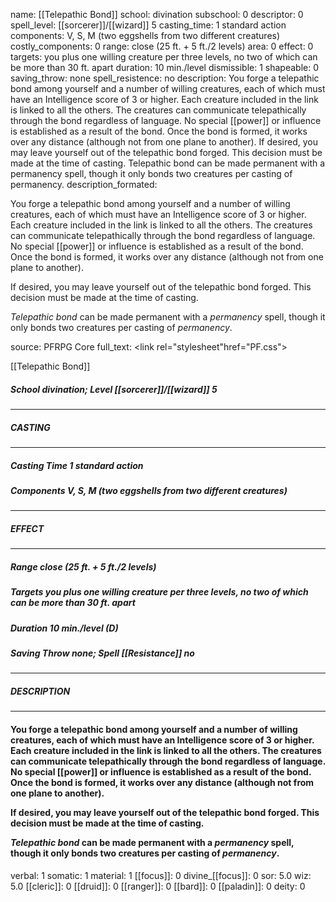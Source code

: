 name: [[Telepathic Bond]]
school: divination
subschool: 0
descriptor: 0
spell_level: [[sorcerer]]/[[wizard]] 5
casting_time: 1 standard action
components: V, S, M (two eggshells from two different creatures)
costly_components: 0
range: close (25 ft. + 5 ft./2 levels)
area: 0
effect: 0
targets: you plus one willing creature per three levels, no two of which can be more than 30 ft. apart
duration: 10 min./level
dismissible: 1
shapeable: 0
saving_throw: none
spell_resistence: no
description: You forge a telepathic bond among yourself and a number of willing creatures, each of which must have an Intelligence score of 3 or higher. Each creature included in the link is linked to all the others. The creatures can communicate telepathically through the bond regardless of language. No special [[power]] or influence is established as a result of the bond. Once the bond is formed, it works over any distance (although not from one plane to another).  If desired, you may leave yourself out of the telepathic bond forged. This decision must be made at the time of casting.  Telepathic bond can be made permanent with a permanency spell, though it only bonds two creatures per casting of permanency.
description_formated: <p>You forge a telepathic bond among yourself and a number of willing creatures, each of which must have an Intelligence score of 3 or higher. Each creature included in the link is linked to all the others. The creatures can communicate telepathically through the bond regardless of language. No special [[power]] or influence is established as a result of the bond. Once the bond is formed, it works over any distance (although not from one plane to another).</p><p>If desired, you may leave yourself out of the telepathic bond forged. This decision must be made at the time of casting.</p><p><i>Telepathic bond</i> can be made permanent with a <i>permanency</i> spell, though it only bonds two creatures per casting of <i>permanency</i>.</p>
source: PFRPG Core
full_text: <link rel="stylesheet"href="PF.css"><div class="heading"><p class="alignleft">[[Telepathic Bond]]</p><div style="clear: both;"></div></div><div><h5><b>School </b>divination; <b>Level </b>[[sorcerer]]/[[wizard]] 5</h5></div><hr/><div><h5><b>CASTING</b></h5></div><hr/><div><h5><b>Casting Time </b>1 standard action</h5><h5><b>Components </b>V, S, M (two eggshells from two different creatures)</h5></div><hr/><div><h5><b>EFFECT</b></h5></div><hr/><div><h5><b>Range </b>close (25 ft. + 5 ft./2 levels)</h5><h5><b>Targets </b>you plus one willing creature per three levels, no two of which can be more than 30 ft. apart</h5><h5><b>Duration </b>10 min./level (D)</h5><h5><b>Saving Throw </b>none; <b>Spell [[Resistance]] </b>no</h5></div><hr/><div><h5><b>DESCRIPTION</b></h5></div><hr/><div><h4><p>You forge a telepathic bond among yourself and a number of willing creatures, each of which must have an Intelligence score of 3 or higher. Each creature included in the link is linked to all the others. The creatures can communicate telepathically through the bond regardless of language. No special [[power]] or influence is established as a result of the bond. Once the bond is formed, it works over any distance (although not from one plane to another).</p><p>If desired, you may leave yourself out of the telepathic bond forged. This decision must be made at the time of casting.</p><p><i>Telepathic bond</i> can be made permanent with a <i>permanency</i> spell, though it only bonds two creatures per casting of <i>permanency</i>.</p></h4></div>
verbal: 1
somatic: 1
material: 1
[[focus]]: 0
divine_[[focus]]: 0
sor: 5.0
wiz: 5.0
[[cleric]]: 0
[[druid]]: 0
[[ranger]]: 0
[[bard]]: 0
[[paladin]]: 0
deity: 0

